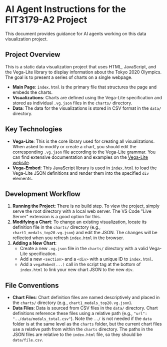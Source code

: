 # AI Agent Instructions for the FIT3179-A2 Project

This document provides guidance for AI agents working on this data visualization project.

## Project Overview

This is a static data visualization project that uses HTML, JavaScript, and the Vega-Lite library to display information about the Tokyo 2020 Olympics. The goal is to present a series of charts on a single webpage.

- **Main Page**: `index.html` is the primary file that structures the page and embeds the charts.
- **Visualizations**: Charts are defined using the Vega-Lite specification and stored as individual `.vg.json` files in the `charts/` directory.
- **Data**: The data for the visualizations is stored in CSV format in the `data/` directory.

## Key Technologies

- **Vega-Lite**: This is the core library used for creating all visualizations. When asked to modify or create a chart, you should edit the corresponding `.vg.json` file according to the Vega-Lite grammar. You can find extensive documentation and examples on the [Vega-Lite website](https://vega.github.io/vega-lite/).
- **Vega-Embed**: This JavaScript library is used in `index.html` to load the Vega-Lite JSON definitions and render them into the specified `div` elements.

## Development Workflow

1.  **Running the Project**: There is no build step. To view the project, simply serve the root directory with a local web server. The VS Code "Live Server" extension is a good option for this.
2.  **Modifying a Chart**: To change an existing visualization, locate its definition file in the `charts/` directory (e.g., `chart1_medals_top20.vg.json`) and edit the JSON. The changes will be reflected when you refresh `index.html` in the browser.
3.  **Adding a New Chart**:
    - Create a new `.vg.json` file in the `charts/` directory with a valid Vega-Lite specification.
    - Add a new `<section>` and a `<div>` with a unique ID to `index.html`.
    - Add a `vegaEmbed(...)` call in the script tag at the bottom of `index.html` to link your new chart JSON to the new `div`.

## File Conventions

- **Chart Files**: Chart definition files are named descriptively and placed in the `charts/` directory (e.g., `chart1_medals_top20.vg.json`).
- **Data Files**: Data is sourced from CSV files in the `data/` directory. Chart definitions reference these files using a relative path (e.g., `"url": "../data/medals_total.csv"`). Note the `../` is not needed if the `data` folder is at the same level as the `charts` folder, but the current chart files use a relative path from within the `charts` directory. The paths in the JSON files are relative to the `index.html` file, so they should be `data/file.csv`.

